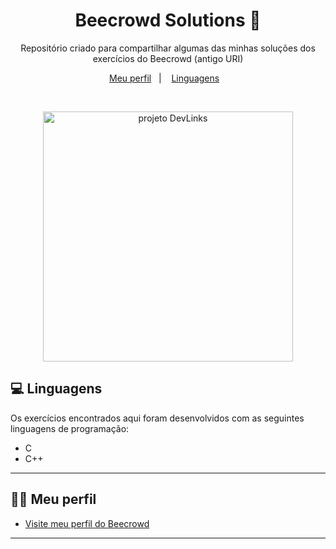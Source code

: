 <h1 align="center">Beecrowd Solutions 🔢</h1>

<p align="center">
Repositório criado para compartilhar algumas das minhas soluções dos exercícios do Beecrowd (antigo URI)<br/>
</p>

<p align="center">
  <a href="#-meu-perfil">Meu perfil</a>&nbsp;&nbsp;&nbsp;|&nbsp;&nbsp;&nbsp;
  <a href="#-linguagens">Linguagens</a>&nbsp;&nbsp;&nbsp;
</p>

<br>

<p align="center">
  <img alt="projeto DevLinks" width="400px" src="https://camo.githubusercontent.com/38d44389f0e6e510bcd916cffb484df9026d4d374160c290f94d1d3db4efb3ca/68747470733a2f2f7777772e62656563726f77642e636f6d2e62722f686f6d652f77702d636f6e74656e742f75706c6f6164732f323032312f30382f62656563726f77645f5f726f786f486f72436c65616e2d736d616c6c2d504e472d312e706e67" width="100%">
</p>

## 💻 Linguagens

Os exercícios encontrados aqui foram desenvolvidos com as seguintes linguagens de programação:

- C
- C++

---
## 👩🏻 Meu perfil

- [Visite meu perfil do Beecrowd](https://www.beecrowd.com.br/judge/pt/profile/565781)
---
